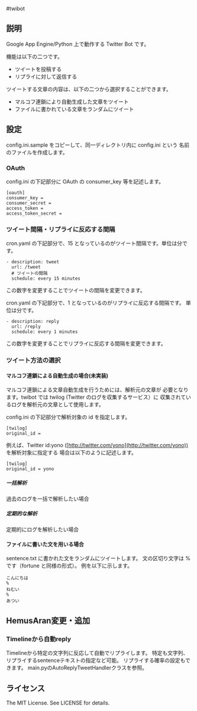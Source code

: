 #twibot

## 説明

Google App Engine/Python 上で動作する Twitter Bot です。

機能は以下の二つです。
 
- ツイートを投稿する
- リプライに対して返信する

ツイートする文章の内容は、以下の二つから選択することができます。

- マルコフ連鎖により自動生成した文章をツイート
- ファイルに書かれている文章をランダムにツイート

## 設定

config.ini.sample をコピーして、同一ディレクトリ内に config.ini という
名前のファイルを作成します。

### OAuth

config.ini の下記部分に OAuth の consumer_key 等を記述します。

    [oauth]
    consumer_key = 
    consumer_secret = 
    access_token = 
    access_token_secret = 

### ツイート間隔・リプライに反応する間隔

cron.yaml の下記部分で、15 となっているのがツイート間隔です。単位は分です。

    - description: tweet
      url: /tweet
      # ツイートの間隔
      schedule: every 15 minutes

この数字を変更することでツイートの間隔を変更できます。

cron.yaml の下記部分で、1 となっているのがリプライに反応する間隔です。
単位は分です。

    - description: reply
      url: /reply
      schedule: every 1 minutes

この数字を変更することでリプライに反応する間隔を変更できます。

### ツイート方法の選択

#### マルコフ連鎖による自動生成の場合(未実装)

マルコフ連鎖による文章自動生成を行うためには、解析元の文章が
必要となります。twibot では twilog (Twitter のログを収集するサービス）に
収集されているログを解析元の文章として使用します。

config.ini の下記部分で解析対象の id を指定します。

    [twilog]
    original_id = 

例えば、Twitter id:yono ([http://twitter.com/yono](http://twitter.com/yono)) を解析対象に指定する
場合は以下のように記述します。

    [twilog]
    original_id = yono

##### 一括解析

過去のログを一括で解析したい場合

##### 定期的な解析

定期的にログを解析したい場合

#### ファイルに書いた文を用いる場合

sentence.txt に書かれた文をランダムにツイートします。
文の区切り文字は % です（fortune と同様の形式）。
例を以下に示します。

    こんにちは
    %
    ねむい
    %
    あつい

## HemusAran変更・追加

### Timelineから自動reply

Timelineから特定の文字列に反応して自動でリプライします。
特定も文字列、リプライするsentenceテキストの指定など可能。
リプライする確率の設定もできます。
main.pyのAutoReplyTweetHandlerクラスを参照。


## ライセンス

The MIT License. See LICENSE for details.
